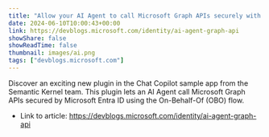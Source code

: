 ```yaml
---
title: "Allow your AI Agent to call Microsoft Graph APIs securely with Microsoft Entra ID"
date: 2024-06-10T10:00:43+00:00
link: https://devblogs.microsoft.com/identity/ai-agent-graph-api
showShare: false
showReadTime: false
thumbnail: images/ai.png
tags: ["devblogs.microsoft.com"]
---
```

Discover an exciting new plugin in the Chat Copilot sample app from the Semantic Kernel team. This plugin lets an AI Agent call Microsoft Graph APIs secured by Microsoft Entra ID using the On-Behalf-Of (OBO) flow.

- Link to article: https://devblogs.microsoft.com/identity/ai-agent-graph-api